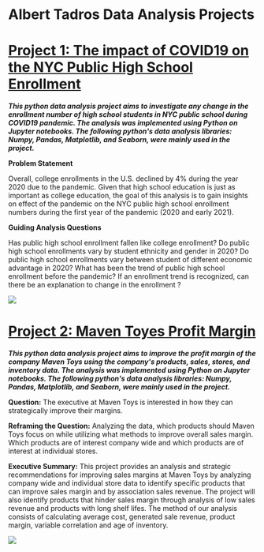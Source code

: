 # Albert Tadros Data Analysis Projects

# [Project 1: The impact of COVID19 on the NYC Public High School Enrollment](https://github.com/albert-tadros/NYC-High-School-Studnet-enrollment)
***This python data analysis project aims to investigate any change in the enrollment number of high school students in NYC public school during COVID19 pandemic. The analysis was implemented using Python on Jupyter notebooks. The following python's data analysis libraries: Numpy, Pandas, Matplotlib, and Seaborn, were mainly used in the project.***

**Problem Statement**

Overall, college enrollments in the U.S. declined by 4% during the year 2020 due to the pandemic. Given that high school education is just as important as college education, the goal of this analysis is to gain insights on effect of the pandemic on the NYC public high school enrollment numbers during the first year of the pandemic (2020 and early 2021).

**Guiding Analysis Questions**

Has public high school enrollment fallen like college enrollment?
Do public high school enrollments vary by student ethnicity and gender in 2020?
Do public high school enrollments vary between student of different economic advantage in 2020?
What has been the trend of public high school enrollment before the pandemic?
If an enrollment trend is recognized, can there be an explanation to change in the enrollment ?

![](https://github.com/albert-tadros/NYC-High-School-Studnet-enrollment/blob/main/images/total%20enrollment%20trend.png)

# [Project 2: Maven Toyes Profit Margin](https://github.com/albert-tadros/Maven-Toyes-Profit-Margin-Project)

***This python data analysis project aims to improve the profit margin of the company Maven Toys using the company's products, sales, stores, and inventory data. The analysis was implemented using Python on Jupyter notebooks. The following python's data analysis libraries: Numpy, Pandas, Matplotlib, and Seaborn, were mainly used in the project.***

**Question:** The executive at Maven Toys is interested in how they can strategically improve their margins. 

**Reframing the Question:** Analyzing the data, which products should Maven Toys focus on while utilizing what methods to improve overall sales margin. Which products are of interest company wide and which products are of interest at individual stores.

**Executive Summary:** This project provides an analysis and strategic recommendations for improving sales margins at Maven Toys by analyzing company wide and individual store data to identify specific products that can improve sales margin and by association sales revenue. The project will also identify products that hinder sales margin through analysis of low sales revenue and products with long shelf lifes. The method of our analysis consists of calculating average cost, generated sale revenue, product margin, variable correlation and age of inventory.

![](https://github.com/albert-tadros/Maven-Toyes-Profit-Margin-Project/blob/main/images/Top%20Selling%20Products.png)
